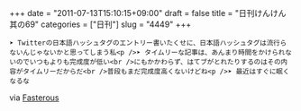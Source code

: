 +++
date = "2011-07-13T15:10:15+09:00"
draft = false
title = "日刊けんけん 其の69"
categories = ["日刊"]
slug = "4449"
+++


    ➤ Twitterの日本語ハッシュタグのエントリー書いたくせに、日本語ハッシュタグは流行らないんじゃないかと思ってしまう私<p />➤ タイムリーな記事は、あんまり時間をかけられないのでいつもよりも完成度が低い<br />にもかかわらず、はてブがとれたりするのはその内容がタイムリーだからだ<br />普段もまだ完成度高くないけどね<p />➤ 最近はすぐに眠くなるな

<div class="posterous_quote_citation">via <a href="http://www.lastday.jp/2011/02/28/fasterous">Fasterous</a></div>
  

